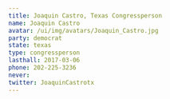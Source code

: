 ```yaml
---
title: Joaquin Castro, Texas Congressperson
name: Joaquin Castro
avatar: /ui/img/avatars/Joaquin_Castro.jpg
party: democrat
state: texas
type: congressperson
lasthall: 2017-03-06
phone: 202-225-3236
never: 
twitter: JoaquinCastrotx
---
```

